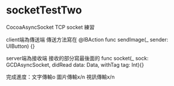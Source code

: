 # socketTestTwo

CocoaAsyncSocket TCP socket 練習


client端為傳送端
傳送方法寫在    @IBAction func sendImage(_ sender: UIButton) {}


server端為接收端
接收的部分寫最後面的    func socket(_ sock: GCDAsyncSocket, didRead data: Data, withTag tag: Int){}



完成進度：文字傳輸o   圖片傳輸x/n   視訊傳輸x/n
